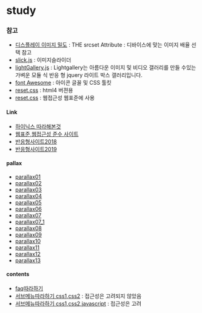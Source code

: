 # study

### 참고
  
  - [디스플레이 이미지 밀도](https://webkit.org/demos/srcset/) : THE srcset Attribute : 디바이스에 맞는 이미지 배율 선택 참고 <br />
  - [slick.js](http://kenwheeler.github.io/slick/) : 이미지슬라이더 <br />
  - [lightGallery.js](http://sachinchoolur.github.io/lightGallery/docs/) : Lightgallery는 아름다운 이미지 및 비디오 갤러리를 만들 수있는 가벼운 모듈 식 반응 형 jquery 라이트 박스 갤러리입니다. <br />
  - [font Awesome](https://fontawesome.com/v4.7.0/) : 아이콘 글꼴 및 CSS 툴킷 <br />
  - [reset.css](https://github.com/netfolder/study/blob/master/menu_content/submenu/css/default.css) : html4 버젼용 <br />
  - [reset.css](https://github.com/netfolder/study/blob/master/web/css/reset.css) : 웹접근성 웹표준에 사용 <br />

#### Link
  
  - [하이닉스 따라해본것](http://webk.kr/home/study/hynix/hynixCoding/index.html)<br />
  - [웹표준,웹접근성 준수 사이트](http://webk.kr/home/study/web/index.html)<br />
  - [반응형사이트2018](http://webk.kr/home/study/respones/index.html)<br />
  - [반응형사이트2019](http://webk.kr/home/study/respones2/index.html)<br />
  
#### pallax
  
  - [parallax01](http://webk.kr/home/study/parallax/parallax01.html)<br />
  - [parallax02](http://webk.kr/home/study/parallax/parallax02.html)<br />
  - [parallax03](http://webk.kr/home/study/parallax/parallax03.html)<br />
  - [parallax04](http://webk.kr/home/study/parallax/parallax04.html)<br />
  - [parallax05](http://webk.kr/home/study/parallax/parallax05.html)<br />
  - [parallax06](http://webk.kr/home/study/parallax/parallax06.html)<br />
  - [parallax07](http://webk.kr/home/study/parallax/parallax07.html)<br />
  - [parallax07_1](http://webk.kr/home/study/parallax/parallax07_1.html)<br />
  - [parallax08](http://webk.kr/home/study/parallax/parallax08.html)<br />
  - [parallax09](http://webk.kr/home/study/parallax/parallax09.html)<br />
  - [parallax10](http://webk.kr/home/study/parallax/parallax10.html)<br />
  - [parallax11](http://webk.kr/home/study/parallax/parallax11.html)<br />
  - [parallax12](http://webk.kr/home/study/parallax/parallax12.html)<br />
  - [parallax13](http://webk.kr/home/study/parallax/parallax13.html)<br />
  
  
#### contents

  - [faq따라하기](http://webk.kr/home/study/board_content/question.html)<br />
  - [서브메뉴따라하기 css1,css2](http://webk.kr/home/study/menu_content/submenu/submenu.html) : 접근성은 고려되지 않았음<br />
  - [서브메뉴따라하기 css1,css2,javascript](http://webk.kr/home/study/menu_content/submenu/submenu2.html) : 접근성은 고려<br />
